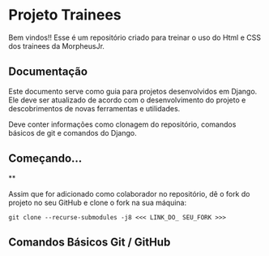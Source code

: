 # Projeto Trainees
Bem vindos!! Esse é um repositório criado para treinar o uso do Html e CSS dos trainees da MorpheusJr. 

## Documentação 
Este documento serve como guia para projetos desenvolvidos em Django. Ele deve ser atualizado de acordo com o desenvolvimento do projeto e descobrimentos de novas ferramentas e utilidades.

Deve conter informações como clonagem do repositório, comandos básicos de git e comandos do Django.

## Começando…

**

Assim que for adicionado como colaborador no repositório, dê o fork do projeto no seu GitHub e clone o fork na sua máquina:

```
git clone --recurse-submodules -j8 <<< LINK_DO_ SEU_FORK >>>
```

## Comandos Básicos Git / GitHub

